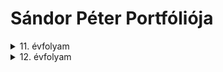 # Sándor Péter Portfóliója

<details><summary>11. évfolyam</summary>
<p>
## 11. évfolyamon készített projektek:
</p>
Porojekt 1 [Vezeték nélküli LED meghajtó](https://sandorpeteer.github.io/portfolio/11/projekt01/index.html).
Porojekt 2 [Vezeték nélküli LED meghajtó](https://sandorpeteer.github.io/portfolio/11/projekt02/vezeteknelkuli_LED.md).
</details>

<details><summary>12. évfolyam</summary>
<p>
## 12. évfolyamon készített projektek:
</p>
Porojekt [01](https://sandorpeteer.github.io/portfolio/12/projekt01/).
</details>

 
